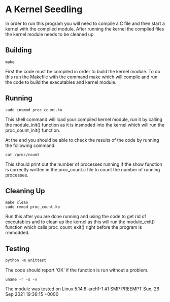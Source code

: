 # A Kernel Seedling
In order to run this program you will need to compile a C file and then start a kernel with the compiled module. After running the kernel the compiled files the kernel module needs to be cleaned up. 

## Building
```shell
make
```
First the code must be compiled in order to build the kernel module. To do this run the Makefile with the command make which will compile and run the code to build the executables and kernel module. 

## Running
```shell
sudo insmod proc_count.ko
```
This shell command will load your compiled kernel module, run it by calling the module_init() function as it is insmoded into the kernel which will run the proc_count_init() function.

At the end you should be able to check the results of the code by running the following command:
```shell
cat /proc/count
```
This should print out the number of processes running if the show function is correctly written in the proc_count.c file to count the number of running processes.

## Cleaning Up
```shell
make clean
sudo rmmod proc_count.ko
```
Run this after you are done running and using the code to get rid of executables and to clean up the kernel as this will run the module_exit() function which calls proc_count_exit() right before the program is rmmodded. 

## Testing
```python
python -m unittest
```

The code should report 'OK' if the function is run without a problem.

```shell
uname -r -s -v
```

The module was tested on Linux 5.14.8-arch1-1 #1 SMP PREEMPT Sun, 26 Sep 2021 19:36:15 +0000
